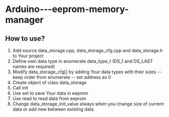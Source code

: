 # Arduino---eeprom-memory-manager

## How to use?

1. Add source data_storage.cpp, data_storage_cfg.cpp and data_storage.h to Your project
2. Define own data type in enumerate data_type_t (DS_1 and DS_LAST names are required)
3. Modify data_storage_cfg[] by adding Your data types with their sizes
  -- keep order from enumerate
  -- set address as 0
4. Create object of class data_storage
5. Call init
6. Use set to save Your data in eeprom
7. Use read to read data from eeprom
8. Change data_storage_init_value always when you change size of current data or add new between existing data
